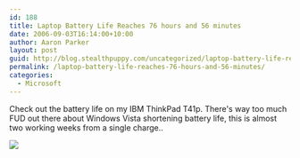 ```yaml
---
id: 188
title: Laptop Battery Life Reaches 76 hours and 56 minutes
date: 2006-09-03T16:14:00+10:00
author: Aaron Parker
layout: post
guid: http://blog.stealthpuppy.com/uncategorized/laptop-battery-life-reaches-76-hours-and-56-minutes
permalink: /laptop-battery-life-reaches-76-hours-and-56-minutes/
categories:
  - Microsoft
---
```

Check out the battery life on my IBM ThinkPad T41p. There's way too much FUD out there about Windows Vista shortening battery life, this is almost two working weeks from a single charge..

<img border="0" src="{{site.baseurl}}/media/2006/09/1000.14.86.BatteryLife.png" />